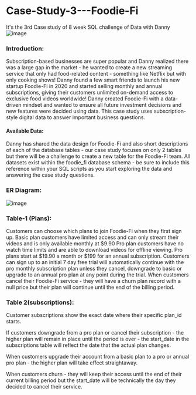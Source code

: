 # Case-Study-3---Foodie-Fi
It's the 3rd Case study of 8 week SQL challenge of Data with Danny
![image](https://github.com/mausumi45/Case-Study-3---Foodie-Fi/assets/98810351/00b67ec7-e4ef-499f-9436-67fbf9f661b8)
### Introduction:
Subscription-based businesses are super popular and Danny realized there was a large gap in the market - he wanted to create a new streaming service that only had food-related content - something like Netflix but with only cooking shows! 
Danny found a few smart friends to launch his new startup Foodie-Fi in 2020 and started selling monthly and annual subscriptions, giving their customers unlimited on-demand access to exclusive food videos worldwide!
Danny created Foodie-Fi with a data-driven mindset and wanted to ensure all future investment decisions and new features were decided using data. This case study uses subscription-style digital data to answer important business questions.

#### Available Data:
Danny has shared the data design for Foodie-Fi and also short descriptions of each of the database tables - our case study focuses on only 2 tables but there will be a challenge to create a new table for the Foodie-Fi team.
All datasets exist within the foodie_fi database schema - be sure to include this reference within your SQL scripts as you start exploring the data and answering the case study questions.

### ER Diagram:
![image](https://github.com/mausumi45/Case-Study-3---Foodie-Fi/assets/98810351/b5c7fa9b-1a33-43e7-b8c0-bc7eb172c69e)

### Table-1 (Plans):
Customers can choose which plans to join Foodie-Fi when they first sign up.
Basic plan customers have limited access and can only stream their videos and is only available monthly at $9.90
Pro plan customers have no watch time limits and are able to download videos for offline viewing. Pro plans start at $19.90 a month or $199 for an annual subscription.
Customers can sign up to an initial 7 day free trial will automatically continue with the pro monthly subscription plan unless they cancel, downgrade to basic or upgrade to an annual pro plan at any point during the trial.
When customers cancel their Foodie-Fi service - they will have a churn plan record with a null price but their plan will continue until the end of the billing period.

### Table 2(subscriptions):
Customer subscriptions show the exact date where their specific plan_id starts.

If customers downgrade from a pro plan or cancel their subscription - the higher plan will remain in place until the period is over - the start_date in the subscriptions table will reflect the date that the actual plan changes.

When customers upgrade their account from a basic plan to a pro or annual pro plan - the higher plan will take effect straightaway.

When customers churn - they will keep their access until the end of their current billing period but the start_date will be technically the day they decided to cancel their service.
